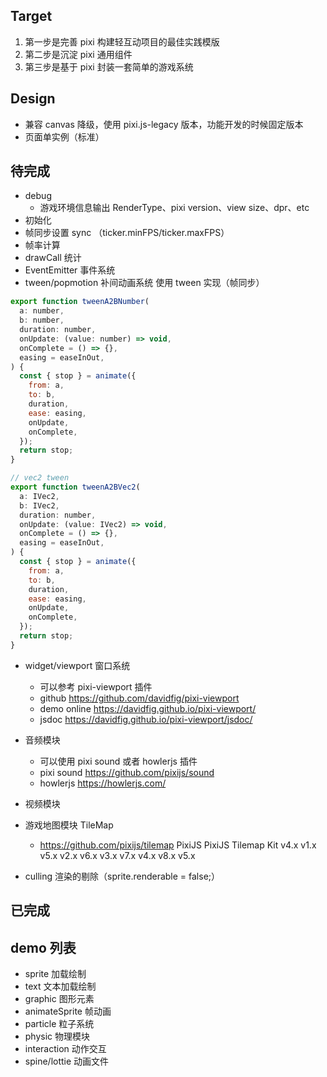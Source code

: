 ## Target
1. 第一步是完善 pixi 构建轻互动项目的最佳实践模版
2. 第二步是沉淀 pixi 通用组件
3. 第三步是基于 pixi 封装一套简单的游戏系统

## Design
- 兼容 canvas 降级，使用 pixi.js-legacy 版本，功能开发的时候固定版本
- 页面单实例（标准）

## 待完成
- debug
  - 游戏环境信息输出 RenderType、pixi version、view size、dpr、etc
- 初始化
- 帧同步设置 sync （ticker.minFPS/ticker.maxFPS）
- 帧率计算
- drawCall 统计
- EventEmitter 事件系统
- tween/popmotion 补间动画系统
使用 tween 实现（帧同步）
```js
export function tweenA2BNumber(
  a: number,
  b: number,
  duration: number,
  onUpdate: (value: number) => void,
  onComplete = () => {},
  easing = easeInOut,
) {
  const { stop } = animate({
    from: a,
    to: b,
    duration,
    ease: easing,
    onUpdate,
    onComplete,
  });
  return stop;
}

// vec2 tween
export function tweenA2BVec2(
  a: IVec2,
  b: IVec2,
  duration: number,
  onUpdate: (value: IVec2) => void,
  onComplete = () => {},
  easing = easeInOut,
) {
  const { stop } = animate({
    from: a,
    to: b,
    duration,
    ease: easing,
    onUpdate,
    onComplete,
  });
  return stop;
}
```

- widget/viewport 窗口系统
    - 可以参考 pixi-viewport 插件 
    - github https://github.com/davidfig/pixi-viewport
    - demo online https://davidfig.github.io/pixi-viewport/
    - jsdoc https://davidfig.github.io/pixi-viewport/jsdoc/
- 音频模块
    - 可以使用 pixi sound 或者 howlerjs 插件
    - pixi sound https://github.com/pixijs/sound
    - howlerjs https://howlerjs.com/
- 视频模块

- 游戏地图模块 TileMap
  - https://github.com/pixijs/tilemap
  PixiJS	PixiJS Tilemap Kit
  v4.x	v1.x
  v5.x	v2.x
  v6.x	v3.x
  v7.x	v4.x
  v8.x	v5.x

- culling 渲染的剔除（sprite.renderable = false;）

## 已完成

## demo 列表
- sprite 加载绘制
- text 文本加载绘制
- graphic 图形元素
- animateSprite 帧动画
- particle 粒子系统
- physic 物理模块
- interaction 动作交互
- spine/lottie 动画文件
